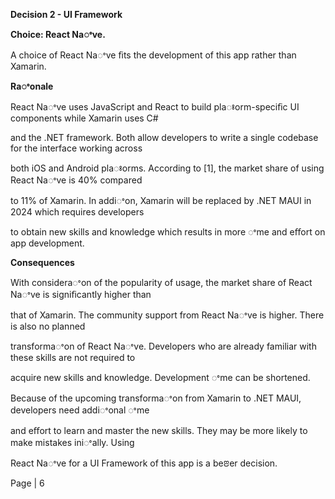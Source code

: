 ﻿<a name="br1"></a> 

**Decision 2 - UI Framework**

**Choice: React Naꢀve.**

A choice of React Naꢀve ﬁts the development of this app rather than Xamarin.

**Raꢀonale**

React Naꢀve uses JavaScript and React to build plaꢁorm-speciﬁc UI components while Xamarin uses C#

and the .NET framework. Both allow developers to write a single codebase for the interface working across

both iOS and Android plaꢁorms. According to [1], the market share of using React Naꢀve is 40% compared

to 11% of Xamarin. In addiꢀon, Xamarin will be replaced by .NET MAUI in 2024 which requires developers

to obtain new skills and knowledge which results in more ꢀme and eﬀort on app development.

**Consequences**

With consideraꢀon of the popularity of usage, the market share of React Naꢀve is signiﬁcantly higher than

that of Xamarin. The community support from React Naꢀve is higher. There is also no planned

transformaꢀon of React Naꢀve. Developers who are already familiar with these skills are not required to

acquire new skills and knowledge. Development ꢀme can be shortened.

Because of the upcoming transformaꢀon from Xamarin to .NET MAUI, developers need addiꢀonal ꢀme

and eﬀort to learn and master the new skills. They may be more likely to make mistakes iniꢀally. Using

React Naꢀve for a UI Framework of this app is a beꢂer decision.

Page | 6


